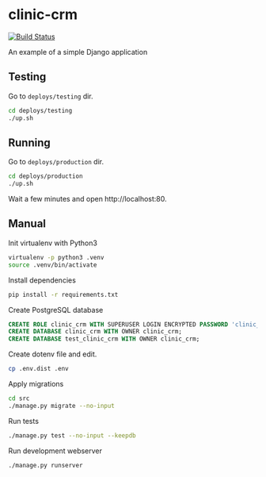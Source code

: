 # clinic-crm

[![Build Status](https://travis-ci.org/memclutter/clinic-crm.svg?branch=master)](https://travis-ci.org/memclutter/clinic-crm)

An example of a simple Django application

## Testing
Go to `deploys/testing` dir.

```sh
cd deploys/testing
./up.sh
```

## Running

Go to `deploys/production` dir.

```sh
cd deploys/production
./up.sh
```

Wait a few minutes and open http://localhost:80.

## Manual

Init virtualenv with Python3

```sh
virtualenv -p python3 .venv
source .venv/bin/activate
```

Install dependencies

```sh
pip install -r requirements.txt
```

Create PostgreSQL database 

```sql
CREATE ROLE clinic_crm WITH SUPERUSER LOGIN ENCRYPTED PASSWORD 'clinic_crm';
CREATE DATABASE clinic_crm WITH OWNER clinic_crm;
CREATE DATABASE test_clinic_crm WITH OWNER clinic_crm;
```

Create dotenv file and edit.

```sh
cp .env.dist .env
```

Apply migrations

```sh
cd src
./manage.py migrate --no-input
```

Run tests

```sh
./manage.py test --no-input --keepdb
```

Run development webserver

```sh
./manage.py runserver
```
